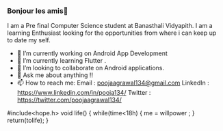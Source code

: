 ### Bonjour les amis👋
 
I am a Pre final Computer Science student at Banasthali Vidyapith. I am a learning Enthusiast looking for the opportunities from where i can keep up to date my self.

- 🔭 I’m currently working on Android App Development
- 🌱 I’m currently learning Flutter .
- 👯 I’m looking to collaborate on Android applications.
- 💬 Ask me about anything !!
- 📫 How to reach me: Email : poojaagrawal134@gmail.com
                       LinkedIn : https://www.linkedin.com/in/pooja134/
                       Twitter : https://twitter.com/poojaagrawal134/
 
 #include<hope.h>
 void life()
 {
   while(time<18h)
   {
   me = willpower ;
   }
   return(tolife);
 }
 
